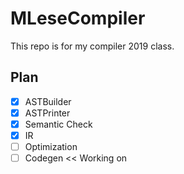 # MLeseCompiler

This repo is for my compiler 2019 class.

## Plan

  * [x] ASTBuilder
  * [x] ASTPrinter
  * [x] Semantic Check
  * [x] IR
  * [ ] Optimization
  * [ ] Codegen << Working on